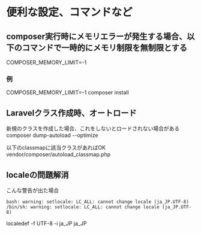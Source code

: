 # 便利な設定、コマンドなど

## composer実行時にメモリエラーが発生する場合、以下のコマンドで一時的にメモリ制限を無制限とする
COMPOSER_MEMORY_LIMIT=-1
### 例
COMPOSER_MEMORY_LIMIT=-1 composer install

## Laravelクラス作成時、オートロード
新規のクラスを作成した場合、これをしないとロードされない場合がある
composer dump-autoload --optimize

以下のclassmapに該当クラスがあればOK
vendor/composer/autoload_classmap.php

## localeの問題解消
こんな警告が出た場合
```
bash: warning: setlocale: LC_ALL: cannot change locale (ja_JP.UTF-8)
/bin/sh: warning: setlocale: LC_ALL: cannot change locale (ja_JP.UTF-8)
```

localedef -f UTF-8 -i ja_JP ja_JP